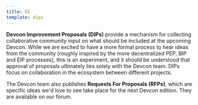 ```yaml
---
title: DI
template: dips
---
```


**Devcon Improvement Proposals (DIPs)** provide a mechanism for collecting collaborative community input on what should be included at the upcoming Devcon. While we are excited to have a more formal process to hear ideas from the community (roughly inspired by the more decentralized PEP, BIP and EIP processes), this is an experiment, and it should be understood that approval of proposals ultimately lies solely with the Devcon team. DIPs focus on collaboration in the ecosystem between different projects.

The Devcon team also publishes **Requests For Proposals (RFPs)**, which are specific ideas we'd love to see take place for the next Devcon edition. They are available on our forum.
